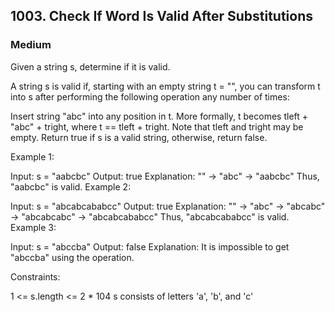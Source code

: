 ## 1003. Check If Word Is Valid After Substitutions
### Medium

Given a string s, determine if it is valid.

A string s is valid if, starting with an empty string t = "", you can transform t into s after performing the following operation any number of times:

Insert string "abc" into any position in t. More formally, t becomes tleft + "abc" + tright, where t == tleft + tright. Note that tleft and tright may be empty.
Return true if s is a valid string, otherwise, return false.

 

Example 1:

Input: s = "aabcbc"
Output: true
Explanation:
"" -> "abc" -> "aabcbc"
Thus, "aabcbc" is valid.
Example 2:

Input: s = "abcabcababcc"
Output: true
Explanation:
"" -> "abc" -> "abcabc" -> "abcabcabc" -> "abcabcababcc"
Thus, "abcabcababcc" is valid.
Example 3:

Input: s = "abccba"
Output: false
Explanation: It is impossible to get "abccba" using the operation.
 

Constraints:

1 <= s.length <= 2 * 104
s consists of letters 'a', 'b', and 'c'
